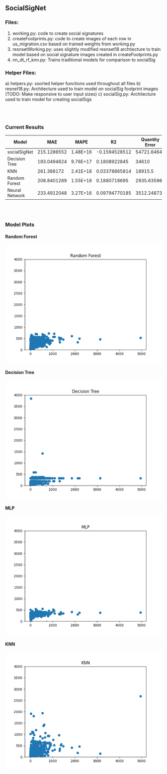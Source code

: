 ## SocialSigNet

### Files:
1) working.py: code to create social signatures
2) createFootprints.py: code to create images of each row in us_migration.csv based on trained weights from working.py
3) resnsetWorking.py: uses slightly modified resnset18 archtiecture to train model based on social signature images created in createFootprints.py
4) nn_dt_rf_knn.py: Trains traditional models for comparison to socialSig


### Helper Files:
a) helpers.py: ssorted helper functions used throughout all files
b) resnet18.py: Architecture used to train model on socialSig footprint images (TODO: Make responsive to user input sizes)
c) socialSig.py: Architecture used to train model for creating socialSigs


<br>
<br>

### Current Results


|       Model	    |        MAE	 |     MAPE	    |          R2	     |   Quantity Error	|  Allocation Error
|-------------------|----------------|--------------|--------------------|------------------|--------------------
| socialSigNet	    |   215.1286552	 |  1.48E+16	|   -0.1594528512	 |   54721.64644	|    118.960101
| Decision Tree	    |   193.0494624	 |  9.76E+17	|    0.1808922845	 |   34610	        |    74.43010753
| KNN	            |   261.388172	 |  2.41E+18	|    0.03378865814	 |   18915.5	    |    40.67849462
| Random Forest	    |   208.8401289	 |  1.55E+18	|    0.1880718695	 |   2935.635962	|    6.313195617
| Neural Network	|   233.4912048	 |  3.27E+16	|    0.09794770185	 |   3512.248738	|    7.553223093

<br>
<br>



### Model Plots

#### Random Forest
<img src = "./model_plots/RF.png">


#### Decision Tree
<img src = "./model_plots/DT.png">


#### MLP
<img src = "./model_plots/MLP.png">


#### KNN
<img src = "./model_plots/KNN.png">


